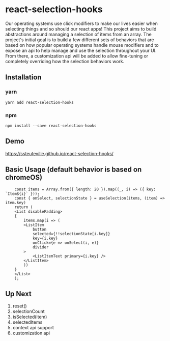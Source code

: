 # react-selection-hooks
Our operating systems use click modifiers to make our lives easier when selecting things and so should our react apps! This project aims to build abstractions around managing a selection of items from an array. The project's initial goal is to build a few different sets of behaviors that are based on how popular operating systems handle mouse modifiers and to expose an api to help manage and use the selection throughout your UI. From there, a customization api will be added to allow fine-tuning or completely overriding how the selection behaviors work.

## Installation
### yarn
`yarn add react-selection-hooks`

### npm
`npm install --save react-selection-hooks`

## Demo
https://ssteuteville.github.io/react-selection-hooks/


## Basic Usage (default behavior is based on chromeOS)
```
    const items = Array.from({ length: 20 }).map((_, i) => ({ key: `Item${i}` }));
    const { onSelect, selectionState } = useSelection(items, (item) => item.key)
    return (
    <List disablePadding>
    {
        items.map(i => (
        <ListItem
            button
            selected={!!selectionState[i.key]}
            key={i.key}
            onClick={e => onSelect(i, e)}
            divider
        >
            <ListItemText primary={i.key} />
        </ListItem>
        ))
    }
    </List>
    );
```

## Up Next
1. reset()
2. selectionCount
3. isSelected(item)
4. selectedItems
5. context api support
6. customization api